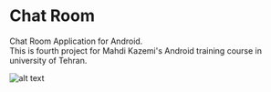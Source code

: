 # Chat Room
Chat Room Application for Android. <br>
This is fourth project for Mahdi Kazemi's Android training course in university of Tehran.

![alt text](http://s8.picofile.com/file/8349333326/photo_2019_01_18_19_33_57.jpg)
